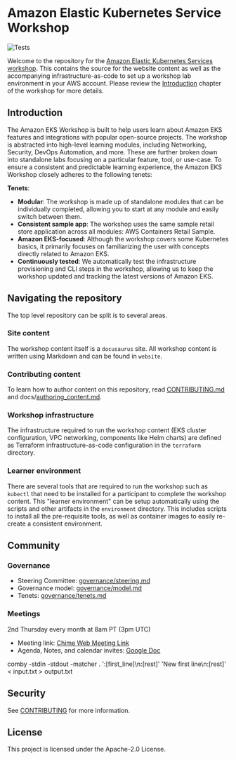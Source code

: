 # Amazon Elastic Kubernetes Service Workshop

![Tests](https://github.com/aws-samples/eks-workshop-v2/actions/workflows/ci.yaml/badge.svg?branch=main)

Welcome to the repository for the [Amazon Elastic Kubernetes Services workshop](https://eksworkshop.com). This contains the source for the website content as well as the accompanying infrastructure-as-code to set up a workshop lab environment in your AWS account. Please review the [Introduction](https://www.eksworkshop.com/docs/introduction/) chapter of the workshop for more details.

## Introduction

The Amazon EKS Workshop is built to help users learn about Amazon EKS features and integrations with popular open-source projects. The workshop is abstracted into high-level learning modules, including Networking, Security, DevOps Automation, and more. These are further broken down into standalone labs focusing on a particular feature, tool, or use-case. To ensure a consistent and predictable learning experience, the Amazon EKS Workshop closely adheres to the following tenets:

**Tenets**:
* **Modular**: The workshop is made up of standalone modules that can be individually completed, allowing you to start at any module and easily switch between them.
* **Consistent sample app**: The workshop uses the same sample retail store application across all modules: AWS Containers Retail Sample.
* **Amazon EKS-focused**: Although the workshop covers some Kubernetes basics, it primarily focuses on familiarizing the user with concepts directly related to Amazon EKS.
* **Continuously tested**: We automatically test the infrastructure provisioning and CLI steps in the workshop, allowing us to keep the workshop updated and tracking the latest versions of Amazon EKS.


## Navigating the repository

The top level repository can be split is to several areas.

### Site content

The workshop content itself is a `docusaurus` site. All workshop content is written using Markdown and can be found in `website`.

### Contributing content

To learn how to author content on this repository, read [CONTRIBUTING.md](CONTRIBUTING.md) and docs/[authoring_content.md](docs/authoring_content.md).

### Workshop infrastructure

The infrastructure required to run the workshop content (EKS cluster configuration, VPC networking, components like Helm charts) are defined as Terraform infrastructure-as-code configuration in the `terraform` directory.

### Learner environment

There are several tools that are required to run the workshop such as `kubectl` that need to be installed for a participant to complete the workshop content. This "learner environment" can be setup automatically using the scripts and other artifacts in the `environment` directory. This includes scripts to install all the pre-requisite tools, as well as container images to easily re-create a consistent environment.

## Community

### Governance
* Steering Committee: [governance/steering.md](governance/steering.md)
* Governance model: [governance/model.md](governance/model.md)
* Tenets: [governance/tenets.md](governance/tenets.md)

### Meetings
2nd Thursday every month at 8am PT (3pm UTC)

* Meeting link: [Chime Web Meeting Link](https://chime.aws/8607878433)
* Agenda, Notes, and calendar invites: [Google Doc](https://docs.google.com/document/d/1hYjhBhPvLVMf7gunooM-kE0wptMjMIORCmI2BOedCWI/edit?usp=sharing)

comby -stdin -stdout -matcher . ':[first_line]\n:[rest]' 'New first line\n:[rest]' < input.txt > output.txt

## Security

See [CONTRIBUTING](CONTRIBUTING.md#security-issue-notifications) for more information.

## License

This project is licensed under the Apache-2.0 License.

